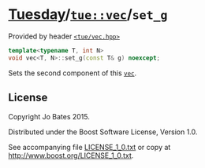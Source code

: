 [Tuesday](../../../README.md)/[`tue::vec`](../../headers/vec.md)/`set_g`
========================================================================
Provided by header [`<tue/vec.hpp>`](../../headers/vec.md)

```c++
template<typename T, int N>
void vec<T, N>::set_g(const T& g) noexcept;
```

Sets the second component of this [`vec`](../../headers/vec.md).

License
-------
Copyright Jo Bates 2015.

Distributed under the Boost Software License, Version 1.0.

See accompanying file [LICENSE_1_0.txt](../../../LICENSE_1_0.txt) or copy at
http://www.boost.org/LICENSE_1_0.txt.
